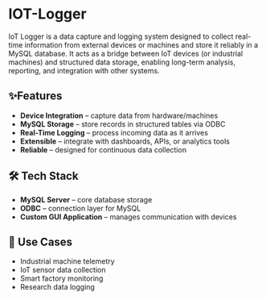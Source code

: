 # IOT-Logger
IoT Logger is a data capture and logging system designed to collect real-time information from external devices or machines and store it reliably in a MySQL database. 
It acts as a bridge between IoT devices (or industrial machines) and structured data storage, enabling long-term analysis, reporting, and integration with other systems.

## ✨Features
- **Device Integration** – capture data from hardware/machines  
- **MySQL Storage** – store records in structured tables via ODBC  
- **Real-Time Logging** – process incoming data as it arrives  
- **Extensible** – integrate with dashboards, APIs, or analytics tools  
- **Reliable** – designed for continuous data collection  

## 🛠️ Tech Stack
- **MySQL Server** – core database storage  
- **ODBC** – connection layer for MySQL  
- **Custom GUI Application** – manages communication with devices  

## 📖 Use Cases
- Industrial machine telemetry  
- IoT sensor data collection  
- Smart factory monitoring  
- Research data logging  
